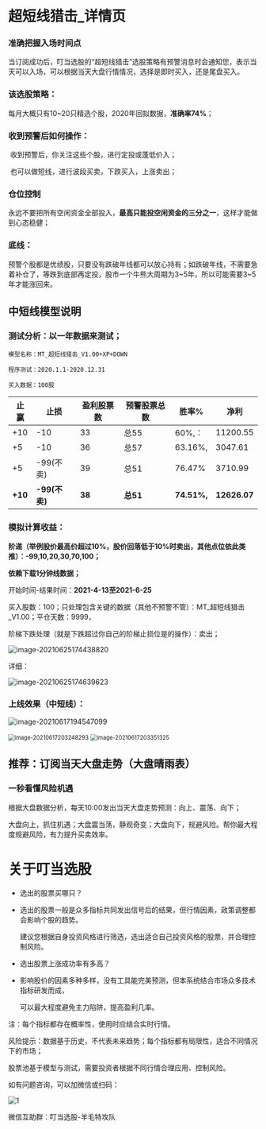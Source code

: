 # 超短线猎击_详情页



### 准确把握入场时间点

  当订阅成功后，叮当选股的“超短线猎击”选股策略有预警消息时会通知您，表示当天可以入场，可以根据当天大盘行情情况，选择是即时买入，还是尾盘买入。

### 该选股策略：

​	每月大概只有10~20只精选个股，2020年回拟数据，**准确率74%**；

### 收到预警后如何操作：

​	收到预警后，你关注这些个股，进行定投或蓬低价入；

​    也可以做短线，进行波段买卖，下跌买入，上涨卖出；

### 仓位控制

​	永远不要把所有空闲资金全部投入，**最高只能投空闲资金的三分之一**，这样才能做到心态稳健；

### 底线：

​	预警个股都是优绩股，只要没有跌破年线都可以放心持有；如跌破年线，不需要急着补仓了，等跌到底部再定投，股市一个牛熊大周期为3~5年，所以可能需要3~5年才能涨回来。



## 中短线模型说明



###  测试分析：以一年数据来测试；

`模型名称：MT_超短线猎击_V1.00+XP+DOWN`

`程序测试：2020.1.1-2020.12.31`

`买入数据：100股`

| 止赢    | 止损          | 盈利股票数 | 预警股票总数 | 胜率%       | 净利         |
| ------- | ------------- | ---------- | ------------ | ----------- | ------------ |
| +10     | -10           | 33         | 总55         | 60%,：      | 11200.55     |
| +5      | -10           | 36         | 总57         | 63.16%,     | 3047.61      |
| +5      | -99(不卖)     | 39         | 总51         | 76.47%      | 3710.99      |
| **+10** | **-99(不卖)** | **38**     | **总51**     | **74.51%,** | **12626.07** |



### 模拟计算收益：

**阶递（举例股价最高价超过10%，股价回落低于10%时卖出，其他点位依此类推）：-99,10,20,30,70,100；**

**依赖下载1分钟线数据；**

开始时间-结果时间：**2021-4-13至2021-6-25**

买入股数：100；只处理包含关键的数据（其他不预警不管）：MT_超短线猎击_V1.00；平仓天数：9999，

阶梯下跌处理（就是下跌超过你自己的阶梯止损位是的操作）：卖出；

![image-20210625174438820](%E8%B6%85%E7%9F%AD%E7%BA%BF%E7%8C%8E%E5%87%BB_%E8%AF%A6%E6%83%85%E9%A1%B5.assets/image-20210625174438820.png)

详细：

![image-20210625174639623](%E8%B6%85%E7%9F%AD%E7%BA%BF%E7%8C%8E%E5%87%BB_%E8%AF%A6%E6%83%85%E9%A1%B5.assets/image-20210625174639623.png)



### 上线效果（中短线）：



![image-20210617194547099](%E8%B6%85%E7%9F%AD%E7%BA%BF%E7%8C%8E%E5%87%BB_%E8%AF%A6%E6%83%85%E9%A1%B5.assets/image-20210617194547099.png)





<img src="%E8%B6%85%E7%9F%AD%E7%BA%BF%E7%8C%8E%E5%87%BB_%E8%AF%A6%E6%83%85%E9%A1%B5.assets/image-20210617203248293.png" alt="image-20210617203248293" style="zoom:80%;" />
<img src="%E8%B6%85%E7%9F%AD%E7%BA%BF%E7%8C%8E%E5%87%BB_%E8%AF%A6%E6%83%85%E9%A1%B5.assets/image-20210617203351325.png" alt="image-20210617203351325" style="zoom:80%;" />









## 推荐：订阅当天大盘走势（大盘晴雨表）

### 一秒看懂风险机遇

根据大盘数据分析，每天10:00发出当天大盘走势预测：向上、震荡、向下；

大盘向上，抓住机遇；大盘震当荡，静观奇变；大盘向下，规避风险。帮你最大程度规避风险，有力提升买卖效率。



# 关于叮当选股

- 选出的股票买哪只？

- 选出的股票一般是众多指标共同发出信号后的结果，但行情因素，政策调整都会影响个股的趋势。         

  建议您根据自身投资风格进行筛选，选出适合自己投资风格的股票，并合理控制风险。

- 选出股票上涨成功率有多高？

- 影响股价的因素多种多样，没有工具能完美预测，但本系统结合市场众多技术指标研发而成，

  可以最大程度避免主力陷阱，提高盈利几率。

注：每个指标都存在概率性，使用时应结合实时行情。



风险提示：数据基于历史，不代表未来趋势；每个指标都有局限性，适合不同情况下的市场；

股票池基于模型与测试，需要投资者根据不同行情合理应用、控制风险。



如有问题咨询，可以加微信或扫码：

![1](%E8%B6%85%E7%9F%AD%E7%BA%BF%E7%8C%8E%E5%87%BB_%E8%AF%A6%E6%83%85%E9%A1%B5.assets/1.png)

微信互助群：叮当选股-羊毛特攻队